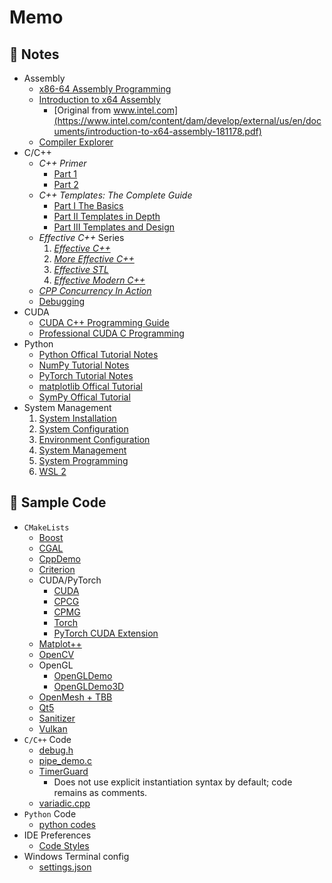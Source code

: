 # Memo



## 🌱 Notes

- Assembly
  - [x86-64 Assembly Programming](./notes/assembly/assembly.md)
  - [Introduction to x64 Assembly](./notes/assembly/introduction-to-x64-assembly.pdf)
    - [Original from www.intel.com](https://www.intel.com/content/dam/develop/external/us/en/documents/introduction-to-x64-assembly-181178.pdf)
  - [Compiler Explorer](https://godbolt.org)
- C/C++
    - *C++ Primer*
        - [Part 1](./notes/cpp/cpp_primer_notes_p1.md)
        - [Part 2](./notes/cpp/cpp_primer_notes_p2.md)
    - *C++ Templates: The Complete Guide*
        - [Part I The Basics](./notes/cpp/cpp_templates_the_complete_guide_notes.md)
        - [Part II Templates in Depth](./notes/cpp/cpp_templates_the_complete_guide_notes_part_2.md)
        - [Part III Templates and Design](./notes/cpp/cpp_templates_the_complete_guide_notes_part_3.md)
    - *Effective C++* Series
        1. *[Effective C++](./notes/cpp/effective_cpp_notes_01_effective_cpp.md)*
        2. *[More Effective C++](./notes/cpp/effective_cpp_notes_02_more_effective_cpp.md)*
        3. *[Effective STL](./notes/cpp/effective_cpp_notes_03_effective_stl.md)*
        4. *[Effective Modern C++](./notes/cpp/effective_cpp_notes_04_effective_modern_cpp.md)*
    - *[CPP Concurrency In Action](./notes/cpp/cpp_concurrency_in_action_notes.md)*
    - [Debugging](./notes/cpp/debugging.md)
- CUDA
  - [CUDA C++ Programming Guide](./notes/cuda/cuda_cpp_programming_guide.md)
  - [Professional CUDA C Programming](./notes/cuda/professional_cuda_c_programming.md)
- Python
    - [Python Offical Tutorial Notes](./notes/py/py.md)
    - [NumPy Tutorial Notes](./notes/py/numpy.md)
    - [PyTorch Tutorial Notes](./notes/py/pytorch.md)
    - [matplotlib Offical Tutorial](./notes/py/matplotlib.md)
    - [SymPy Offical Tutorial](./notes/py/sympy/sympy.md)
- System Management
    1. [System Installation](./notes/system/01-system-installation.md)
    2. [System Configuration](./notes/system/02-system-configuration.md)
    3. [Environment Configuration](./notes/system/03-environment-configuration.md)
    4. [System Management](./notes/system/04-system-management.md)
    5. [System Programming](./notes/system/05-system-programming.md)
    6. [WSL 2](./notes/system/06-wsl-2.md)



## 🌱 Sample Code

- `CMakeLists`
    - [Boost](./code/CMakeLists/Boost/CMakeLists.txt)
    - [CGAL](./code/CMakeLists/SurfM/CMakeLists.txt)
    - [CppDemo](./code/CMakeLists/CppDemo/CMakeLists.txt)
    - [Criterion](./code/CMakeLists/Criterion/CMakeLists.txt)
    - CUDA/PyTorch
      - [CUDA](./code/CMakeLists/CudaDemo/CMakeLists.txt)
      - [CPCG](./code/CMakeLists/CPCG/CMakeLists.txt)
      - [CPMG](./code/CMakeLists/CPMG/CMakeLists.txt)
      - [Torch](./code/CMakeLists/Torch/CMakeLists.txt)
      - [PyTorch CUDA Extension](./code/CMakeLists/PTE/CMakeLists.txt)
    - [Matplot++](./code/CMakeLists/Matplot++/CMakeLists.txt)
    - [OpenCV](./code/CMakeLists/OpenCV/CMakeLists.txt)
    - OpenGL
      - [OpenGLDemo](./code/CMakeLists/OpenGLDemo/CMakeLists.txt)
      - [OpenGLDemo3D](./code/CMakeLists/OpenGLDemo3D/CMakeLists.txt)
    - [OpenMesh + TBB](./code/CMakeLists/OpenMesh+TBB/CMakeLists.txt)
    - [Qt5](./code/CMakeLists/Qt5/CMakeLists.txt)
    - [Sanitizer](./code/CMakeLists/Sanitizer/CMakeLists.txt)
    - [Vulkan](./code/CMakeLists/VulkanDemo/CMakeLists.txt)
- `C/C++` Code
    - [debug.h](./code/debug.h)
    - [pipe_demo.c](./code/pipe_demo.c)
    - [TimerGuard](./code/TimerGuard/include/util/TimerGuard.h)
      - Does not use explicit instantiation syntax by default; code remains as comments. 
    - [variadic.cpp](./code/variadic.cpp)
- `Python` Code
    - [python codes](./code/python_code.md)
- IDE Preferences
    - [Code Styles](./code/ide%20preferences)
- Windows Terminal config
    - [settings.json](./code/Windows%20Terminal)
